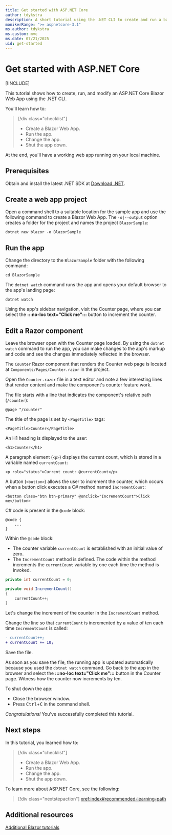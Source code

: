 ```yaml
---
title: Get started with ASP.NET Core
author: tdykstra
description: A short tutorial using the .NET CLI to create and run a basic Hello World app using ASP.NET Core Blazor.
monikerRange: ">= aspnetcore-3.1"
ms.author: tdykstra
ms.custom: mvc
ms.date: 07/21/2025
uid: get-started
---
```

# Get started with ASP.NET Core

[!INCLUDE[](~/includes/not-latest-version.md)]

This tutorial shows how to create, run, and modify an ASP.NET Core Blazor Web App using the .NET CLI.

You'll learn how to:

> [!div class="checklist"]
> * Create a Blazor Web App.
> * Run the app.
> * Change the app.
> * Shut the app down.

At the end, you'll have a working web app running on your local machine.

## Prerequisites

Obtain and install the latest .NET SDK at [Download .NET](https://dotnet.microsoft.com/download/dotnet).

## Create a web app project

Open a command shell to a suitable location for the sample app and use the following command to create a Blazor Web App. The `-o|--output` option creates a folder for the project and names the project `BlazorSample`:

```dotnetcli
dotnet new blazor -o BlazorSample
```

## Run the app

Change the directory to the `BlazorSample` folder with the following command:

```dotnetcli
cd BlazorSample
```

The `dotnet watch` command runs the app and opens your default browser to the app's landing page:

```dotnetcli
dotnet watch
```

Using the app's sidebar navigation, visit the Counter page, where you can select the **:::no-loc text="Click me":::** button to increment the counter.

## Edit a Razor component

Leave the browser open with the Counter page loaded. By using the `dotnet watch` command to run the app, you can make changes to the app's markup and code and see the changes immediately reflected in the browser.

The `Counter` Razor component that renders the Counter web page is located at `Components/Pages/Counter.razor` in the project.

Open the `Counter.razor` file in a text editor and note a few interesting lines that render content and make the component's counter feature work.

The file starts with a line that indicates the component's relative path (`/counter`):

```razor
@page "/counter"
```

The title of the page is set by `<PageTitle>` tags:

```razor
<PageTitle>Counter</PageTitle>
```

An H1 heading is displayed to the user:

```razor
<h1>Counter</h1>
```

A paragraph element (`<p>`) displays the current count, which is stored in a variable named `currentCount`:

```razor
<p role="status">Current count: @currentCount</p>
```

A button (`<button>`) allows the user to increment the counter, which occurs when a button click executes a C# method named `IncrementCount`:

```razor
<button class="btn btn-primary" @onclick="IncrementCount">Click me</button>
```

C# code is present in the `@code` block:

```razor
@code {
    ...
}
```

Within the `@code` block:

* The counter variable `currentCount` is established with an initial value of zero.
* The `IncrementCount` method is defined. The code within the method increments the `currentCount` variable by one each time the method is invoked.

```csharp
private int currentCount = 0;

private void IncrementCount()
{
    currentCount++;
}
```

Let's change the increment of the counter in the `IncrementCount` method.

Change the line so that `currentCount` is incremented by a value of ten each time `IncrementCount` is called:

```diff
- currentCount++;
+ currentCount += 10;
```

Save the file.

As soon as you save the file, the running app is updated automatically because you used the `dotnet watch` command. Go back to the app in the browser and select the **:::no-loc text="Click me":::** button in the Counter page. Witness how the counter now increments by ten.

To shut down the app:

* Close the browser window.
* Press <kbd>Ctrl</kbd>+<kbd>C</kbd> in the command shell.

*Congratulations!* You've successfully completed this tutorial.

## Next steps

In this tutorial, you learned how to:

> [!div class="checklist"]
> * Create a Blazor Web App.
> * Run the app.
> * Change the app.
> * Shut the app down.

To learn more about ASP.NET Core, see the following:

> [!div class="nextstepaction"]
> <xref:index#recommended-learning-path>

## Additional resources

[Additional Blazor tutorials](xref:blazor/tutorials/index)
